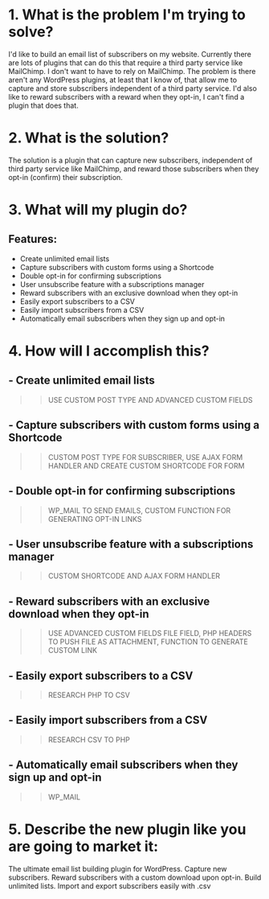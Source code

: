 # 1.   What is the problem I'm trying to solve?

I'd like to build an email list of subscribers on my website.  Currently there are lots of plugins that can do this that  require a third party service like MailChimp.  I don't want to have to rely on MailChimp.  The problem is there aren't any WordPress plugins, at least that I know of, that allow me to capture and store subscribers independent of a third party service.  I'd also like to reward subscribers with a reward when they opt-in, I can't find a plugin that does that.


# 2.  What is the solution?

The solution is a plugin that can capture new subscribers, independent of third party service like MailChimp, and reward those subscribers when they opt-in (confirm) their subscription.


# 3.  What will my plugin do?

## Features:

- Create unlimited email lists
- Capture subscribers with custom forms using a Shortcode
- Double opt-in for confirming subscriptions
- User unsubscribe feature with a subscriptions manager
- Reward subscribers with an exclusive download when they opt-in
- Easily export subscribers to a CSV
- Easily import subscribers from a CSV
- Automatically email subscribers when they sign up and opt-in


# 4.  How will I accomplish this?

## - Create unlimited email lists
>> USE CUSTOM POST TYPE AND ADVANCED CUSTOM FIELDS


## - Capture subscribers with custom forms using a Shortcode
>> CUSTOM POST TYPE FOR SUBSCRIBER, USE AJAX FORM HANDLER AND CREATE CUSTOM SHORTCODE FOR FORM


## - Double opt-in for confirming subscriptions
>> WP_MAIL TO SEND EMAILS, CUSTOM FUNCTION FOR GENERATING OPT-IN LINKS


## - User unsubscribe feature with a subscriptions manager
>> CUSTOM SHORTCODE AND AJAX FORM HANDLER


## - Reward subscribers with an exclusive download when they opt-in
>> USE ADVANCED CUSTOM FIELDS FILE FIELD, PHP HEADERS TO PUSH FILE AS ATTACHMENT, FUNCTION TO GENERATE CUSTOM LINK


## - Easily export subscribers to a CSV
>> RESEARCH PHP TO CSV


## - Easily import subscribers from a CSV
>> RESEARCH CSV TO PHP



## - Automatically email subscribers when they sign up and opt-in
>> WP_MAIL
 
 
 
# 5.  Describe the new plugin like you are going to market it:
 
The ultimate email list building plugin for WordPress.  Capture new subscribers.  Reward subscribers with a custom download upon opt-in.  Build unlimited lists.  Import and export subscribers easily with .csv
 
 
 
 
 
 
 
 
 
 
 
 
 
 
 
 
